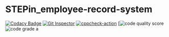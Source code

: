 # STEPin_employee-record-system
[![Codacy Badge](https://app.codacy.com/project/badge/Grade/8212dcaf4c7749c88640c0e9d6cd0761)](https://www.codacy.com/gh/aishwaryakasula/STEPin_employee-record-system/dashboard?utm_source=github.com&amp;utm_medium=referral&amp;utm_content=aishwaryakasula/STEPin_employee-record-system&amp;utm_campaign=Badge_Grade)
[![Git Inspector](https://github.com/aishwaryakasula/STEPin_employee-record-system/actions/workflows/git_inspector.yml/badge.svg)](https://github.com/aishwaryakasula/STEPin_employee-record-system/actions/workflows/git_inspector.yml)
[![cppcheck-action](https://github.com/aishwaryakasula/STEPin_employee-record-system/actions/workflows/cppcheck.yml/badge.svg)](https://github.com/aishwaryakasula/STEPin_employee-record-system/actions/workflows/cppcheck.yml)
[![code quality score](https://www.code-inspector.com/project/27739/score/svg)
![code grade](https://www.code-inspector.com/project/27739/status/svg)
a

